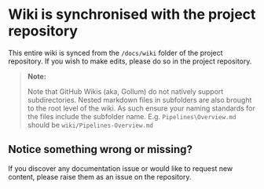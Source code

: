# Wiki is synchronised with the project repository

This entire wiki is synced from the `/docs/wiki` folder of the project repository. If you wish to make edits, please do so in the project repository.

> **Note:**
>
> Note that GitHub Wikis (aka, Gollum) do not natively support subdirectories. Nested markdown files in subfolders are also brought to the root level of the wiki. As such ensure your naming standards for the files include the subfolder name. E.g. `Pipelines\Overview.md` should be `wiki/Pipelines-Overview.md`

## Notice something wrong or missing?

If you discover any documentation issue or would like to request new content, please raise them as an issue on the repository.